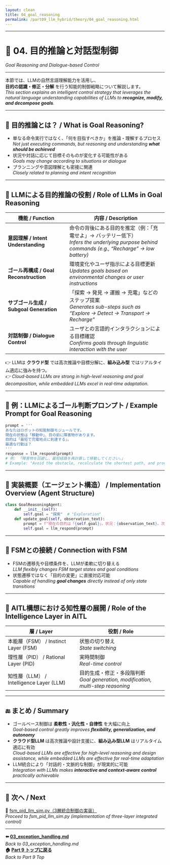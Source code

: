 ```yaml
---
layout: clean
title: 04_goal_reasoning
permalink: /part09_llm_hybrid/theory/04_goal_reasoning.html 
---
```


---

# 🎯 04. 目的推論と対話型制御  
*Goal Reasoning and Dialogue-based Control*

---

本節では、LLMの自然言語理解能力を活用し、  
**目的の認識・修正・分解** を行う知能的制御戦略について解説します。  
*This section explains an intelligent control strategy that leverages the natural language understanding capabilities of LLMs to **recognize, modify, and decompose goals**.*  

---

## 🤔 **目的推論とは？ / What is Goal Reasoning?**

- 単なる命令実行ではなく、「何を目指すべきか」を推論・理解するプロセス  
  *Not just executing commands, but reasoning and understanding **what should be achieved***  
- 状況や対話に応じて目標そのものが変化する可能性がある  
  *Goals may change according to situations or dialogue*  
- プランニングや意図理解とも密接に関連  
  *Closely related to planning and intent recognition*  

---

## 🧠 **LLMによる目的推論の役割 / Role of LLMs in Goal Reasoning**

| **機能 / Function** | **内容 / Description** |
|------|--------------|
| **意図理解 / Intent Understanding** | 命令の背後にある目的を推定（例：「充電せよ」→ バッテリー低下） <br>*Infers the underlying purpose behind commands (e.g., “Recharge” → low battery)* |
| **ゴール再構成 / Goal Reconstruction** | 環境変化やユーザ指示による目標更新 <br>*Updates goals based on environmental changes or user instructions* |
| **サブゴール生成 / Subgoal Generation** | 「探索 → 発見 → 運搬 → 充電」などのステップ提案 <br>*Generates sub-steps such as “Explore → Detect → Transport → Recharge”* |
| **対話制御 / Dialogue Control** | ユーザとの言語的インタラクションによる目標確認 <br>*Confirms goals through linguistic interaction with the user* |

👉 LLMは **クラウド型** では高次推論や目標分解に、**組み込み型** ではリアルタイム適応に強みを持つ。  
*👉 Cloud-based LLMs are strong in high-level reasoning and goal decomposition, while embedded LLMs excel in real-time adaptation.*  

---

## 💬 **例：LLMによるゴール判断プロンプト / Example Prompt for Goal Reasoning**

```python
prompt = '''
あなたはロボットの知能制御モジュールです。
現在の状態は「移動中」、目の前に障害物があります。
目的は「最短で充電地点に到達する」。
最適な行動は？
'''
response = llm_respond(prompt)
# 例: 「障害物を回避し、最短経路を再計算して移動してください。」
# Example: "Avoid the obstacle, recalculate the shortest path, and proceed."
```

---

## 📘 **実装概要（エージェント構造） / Implementation Overview (Agent Structure)**

```python
class GoalReasoningAgent:
    def __init__(self):
        self.goal = "探索"  # "Exploration"
    def update_goal(self, observation_text):
        prompt = f"現在の目的は「{self.goal}」。状況：{observation_text}。次の目的は？"
        self.goal = llm_respond(prompt)
```

---

## 🔄 **FSMとの接続 / Connection with FSM**

- FSMの遷移先や目標条件を、LLMが柔軟に切り替える  
  *LLM flexibly changes FSM target states and goal conditions*  
- 状態遷移ではなく「目的の変更」に直接対応可能  
  *Capable of handling **goal changes** directly instead of only state transitions*  

---

## 🧠 **AITL構想における知性層の展開 / Role of the Intelligence Layer in AITL**

| **層 / Layer** | **役割 / Role** |
|------|----------|
| 本能層（FSM） / Instinct Layer (FSM) | 状態の切り替え <br>*State switching* |
| 理性層（PID） / Rational Layer (PID) | 実時間制御 <br>*Real-time control* |
| 知性層（LLM） / Intelligence Layer (LLM) | 目的生成・修正・多段階判断 <br>*Goal generation, modification, multi-step reasoning* |

---

## 🔚 **まとめ / Summary**

- ゴールベース制御は **柔軟性・汎化性・自律性** を大幅に向上  
  *Goal-based control greatly improves **flexibility, generalization, and autonomy***  
- **クラウド型LLM** は高次推論や設計支援に、**組み込み型LLM** はリアルタイム適応に有効  
  *Cloud-based LLMs are effective for high-level reasoning and design assistance, while embedded LLMs are effective for real-time adaptation*  
- LLM統合により「対話的・文脈的な制御」が現実的に可能  
  *Integration with LLMs makes **interactive and context-aware control** practically achievable*  

---

## 📁 **次へ / Next**

📄 [fsm_pid_llm_sim.py（3層統合制御の実装）](../simulation/fsm_pid_llm_sim.py)  
*Proceed to fsm_pid_llm_sim.py (implementation of three-layer integrated control)*  

---

**⬅️ [03_exception_handling.md](03_exception_handling.md)**  
*Back to 03_exception_handling.md*  
**🏠 [Part 9 トップに戻る](../index.md)**  
*Back to Part 9 Top*
